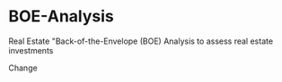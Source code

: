 # BOE-Analysis
Real Estate "Back-of-the-Envelope (BOE) Analysis to assess real estate investments

Change
